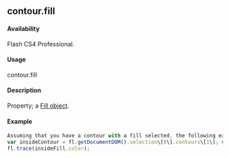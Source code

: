 ## contour.fill

#### Availability

Flash CS4 Professional.

#### Usage

contour.fill

#### Description

Property; a [Fill object](../Fill_object/fill_summary.md).

#### Example

```javascript
Assuming that you have a contour with a fill selected, the following example displays the contour’s fill color in the Output panel:
var insideContour = fl.getDocumentDOM().selection\[0\].contours\[1\]; var insideFill = insideContour.fill;
fl.trace(insideFill.color);

```
